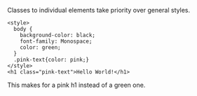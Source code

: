 Classes to individual elements take priority over general styles.

```
<style>
  body {
    background-color: black;
    font-family: Monospace;
    color: green;
  }
  .pink-text{color: pink;}
</style>
<h1 class="pink-text">Hello World!</h1>
```

This makes for a pink h1 instead of a green one.